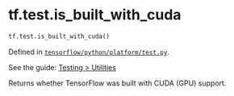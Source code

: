 <div itemscope itemtype="http://developers.google.com/ReferenceObject">
<meta itemprop="name" content="tf.test.is_built_with_cuda" />
</div>

# tf.test.is_built_with_cuda

``` python
tf.test.is_built_with_cuda()
```



Defined in [`tensorflow/python/platform/test.py`](https://www.tensorflow.org/code/tensorflow/python/platform/test.py).

See the guide: [Testing > Utilities](../../../../api_guides/python/test.md#Utilities)

Returns whether TensorFlow was built with CUDA (GPU) support.